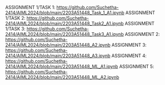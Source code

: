 ASSIGNMENT 1/TASK 1: https://github.com/Suchetha-2414/AIML2024/blob/main/2203A51448_Task_1_A1.ipynb
ASSIGNMENT 1/TASK 2: https://github.com/Suchetha-2414/AIML2024/blob/main/2203A51448_Task2_A1.ipynb
ASSIGNMENT 1/TASK 3: https://github.com/Suchetha-2414/AIML2024/blob/main/2203A51448_Task3_A1.ipynb
ASSIGNMENT 2: https://github.com/Suchetha-2414/AIML2024/blob/main/2203A51448_A2.ipynb
ASSIGNMENT 3: https://github.com/Suchetha-2414/AIML2024/blob/main/2203A51448_A3.ipynb
ASSIGNMENT 4: https://github.com/Suchetha-2414/AIML2024/blob/main/2203A51448_ML_A1.ipynb
ASSIGNMENT 5: https://github.com/Suchetha-2414/AIML2024/blob/main/2203A51448_ML_A2.ipynb
